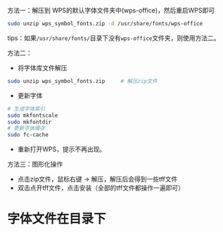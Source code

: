 方法一：解压到 WPS的默认字体文件夹中(wps-office)，然后重启WPS即可

```bash
sudo unzip wps_symbol_fonts.zip -d /usr/share/fonts/wps-office

```

tips：如果`/usr/share/fonts/`目录下没有`wps-office`文件夹，则使用方法二。

方法二：

- 将字体库文件解压

```bash
sudo unzip wps_symbol_fonts.zip		# 解压zip文件
```

- 更新字体

```bash
# 生成字体索引
sudo mkfontscale
sudo mkfontdir
# 更新字体缓存
sudo fc-cache
```

- 重新打开WPS，提示不再出现。

方法三：图形化操作

- 点击zip文件，鼠标右键 -> 解压，解压后会得到一些tff文件
- 双击点开tff文件，点击安装（全部的tff文件都操作一遍即可）

# 字体文件在目录下